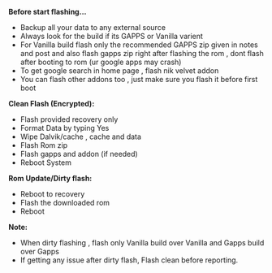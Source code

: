 **Before start flashing…**
- Backup all your data to any external source
- Always look for the build if its GAPPS or Vanilla varient
- For Vanilla build flash only the recommended GAPPS zip given in notes and post and also flash gapps zip right after flashing the rom , dont flash after booting to rom (ur google apps may crash)
- To get google search in home page , flash nik velvet addon
- You can flash other addons too , just make sure you flash it before first boot

**Clean Flash (Encrypted):**

- Flash provided recovery only
- Format Data by typing Yes
- Wipe Dalvik/cache , cache and data
- Flash Rom zip
- Flash gapps and addon (if needed)
- Reboot System

**Rom Update/Dirty flash:**

- Reboot to recovery
- Flash the downloaded rom
- Reboot

**Note:**
- When dirty flashing , flash only Vanilla build over Vanilla and Gapps build over Gapps
- If getting any issue after dirty flash, Flash clean before reporting.

